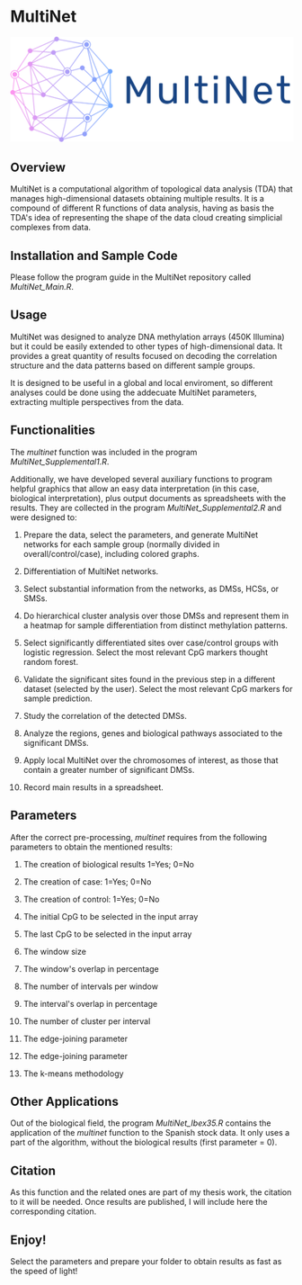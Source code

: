 # MultiNet
![Multinet1](Multinet1.png)

## Overview
MultiNet is a computational algorithm of topological data analysis (TDA) that manages high-dimensional datasets obtaining multiple results. It is a compound of different R functions of data analysis, having as basis the TDA's idea of representing the shape of the data cloud creating simplicial complexes from data. 

## Installation and Sample Code
Please follow the program guide in the MultiNet repository called *MultiNet_Main.R*.

## Usage 
MultiNet was designed to analyze DNA methylation arrays (450K Illumina) but it could be easily extended to other types of high-dimensional data. It provides a great quantity of results focused on decoding the correlation structure and the data patterns based on different sample groups.

It is designed to be useful in a global and local enviroment, so different analyses could be done using the addecuate MultiNet parameters, extracting multiple perspectives from the data.

## Functionalities
The *multinet* function was included in the program *MultiNet_Supplemental1.R*. 

Additionally, we have developed several auxiliary functions to program helpful graphics that allow an easy data interpretation (in this case, biological interpretation), plus output documents as spreadsheets with the results. They are collected in the program *MultiNet_Supplemental2.R* and were designed to:

1. Prepare the data, select the parameters, and generate MultiNet networks for each sample group (normally divided in overall/control/case), including colored graphs.

2. Differentiation of MultiNet networks.
    
3. Select substantial information from the networks, as DMSs, HCSs, or SMSs.
    
4. Do hierarchical cluster analysis over those DMSs and represent them in a heatmap for sample differentiation from distinct methylation patterns.
    
5. Select significantly differentiated sites over case/control groups with logistic regression. Select the most relevant CpG markers thought random forest.
    
6. Validate the significant sites found in the previous step in a different dataset (selected by the user). Select the most relevant CpG markers for sample prediction.
    
7. Study the correlation of the detected DMSs.
    
8. Analyze the regions, genes and biological pathways associated to the significant DMSs.
    
10. Apply local MultiNet over the chromosomes of interest, as those that contain a greater number of significant DMSs.
    
11. Record main results in a spreadsheet.

## Parameters
After the correct pre-processing, *multinet* requires from the following parameters to obtain the mentioned results:

1. The creation of biological results 1=Yes; 0=No

2. The creation of case: 1=Yes; 0=No

3. The creation of control: 1=Yes; 0=No

4. The initial CpG to be selected in the input array

5. The last CpG to be selected in the input array

6. The window size 

7. The window's overlap in percentage

8. The number of intervals per window

9. The interval's overlap in percentage

10. The number of cluster per interval

11. The edge-joining parameter

12. The edge-joining parameter 

13. The k-means methodology

## Other Applications
Out of the biological field, the program *MultiNet_Ibex35.R* contains the application of the *multinet* function to the Spanish stock data. It only uses a part of the algorithm, without the biological results (first parameter = 0).

## Citation
As this function and the related ones are part of my thesis work, the citation to it will be needed. Once results are published, I will include here the corresponding citation.

## Enjoy!
Select the parameters and prepare your folder to obtain results as fast as the speed of light!
